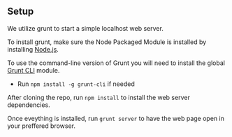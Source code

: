 
## Setup

We utilize grunt to start a simple localhost web server.

To install grunt, make sure the Node Packaged Module is installed by installing [Node.js](http://nodejs.org/).

To use the command-line version of Grunt you will need to install the global [Grunt CLI](http://gruntjs.com/getting-started) module.

- Run `npm install -g grunt-cli` if needed 

After cloning the repo, run `npm install` to install the web server dependencies. 

Once eveything is installed, run `grunt server` to have the web page open in your preffered browser.